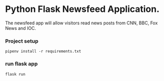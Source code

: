 # Python Flask Newsfeed Application.

The newsfeed app will allow visitors read news posts from CNN, BBC, Fox News and IOC.

### Project setup

```
pipenv install -r requirements.txt
```

### run flask app

```
flask run
```
